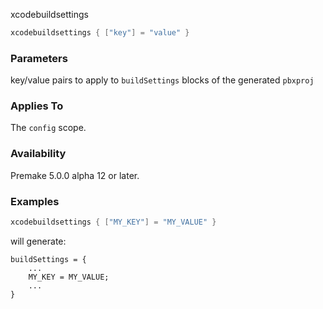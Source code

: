xcodebuildsettings

```lua
xcodebuildsettings { ["key"] = "value" }
```

### Parameters ###

key/value pairs to apply to `buildSettings` blocks of the generated `pbxproj`

### Applies To ###

The `config` scope.

### Availability ###

Premake 5.0.0 alpha 12 or later.

### Examples ###

```lua
xcodebuildsettings { ["MY_KEY"] = "MY_VALUE" }
```
will generate:

    buildSettings = {
        ...
        MY_KEY = MY_VALUE;
        ...
    }
